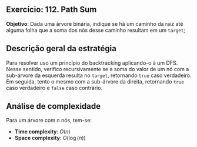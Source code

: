 ## Exercício: 112. Path Sum
**Objetivo**: Dada uma árvore binária, indique se há um caminho da raiz até alguma folha que a soma dos nós desse caminho resultam em um `target`;

## Descrição geral da estratégia
Para resolver uso um princípio do backtracking aplicando-o à um DFS. Nesse sentido, verifico recursivamente se a soma do valor de um nó com a sub-árvore da esquerda resulta no `target`, retornando `true` caso verdadeiro. Em seguida, tento o mesmo com a sub-árvore da direita, retornando `true` caso verdadeiro e `false` caso contrário.

## Análise de complexidade
Para um árvore com $n$ nós, tem-se:
- **Time complexity**: $O(n)$
- **Space complexity**: $O(\log(n))$